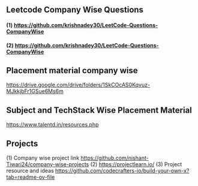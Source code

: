 ## Leetcode Company Wise Questions
#### (1) https://github.com/krishnadey30/LeetCode-Questions-CompanyWise
#### (2) https://github.com/krishnadey30/LeetCode-Questions-CompanyWise

## Placement material company wise
https://drive.google.com/drive/folders/1SkCOcAS0Kqvuz-MJkkjbFr1GSue6Ms6m

## Subject and TechStack Wise Placement Material
https://www.talentd.in/resources.php

## Projects
(1) Company wise project link https://github.com/nishant-Tiwari24/company-wise-projects
(2) https://projectlearn.io/
(3) Project resource and ideas https://github.com/codecrafters-io/build-your-own-x?tab=readme-ov-file

